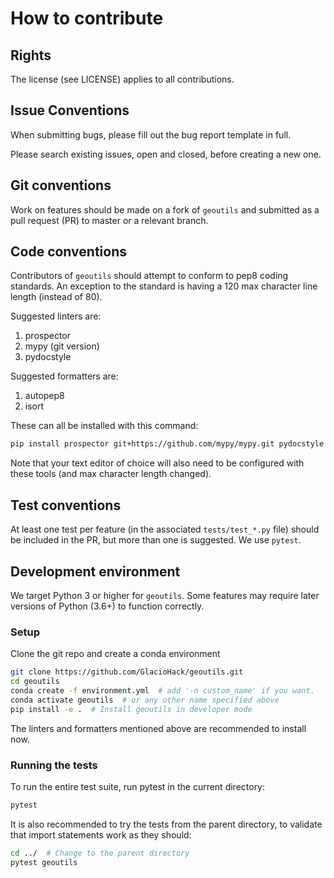 # How to contribute

## Rights
The license (see LICENSE) applies to all contributions.

## Issue Conventions
When submitting bugs, please fill out the bug report template in full.

Please search existing issues, open and closed, before creating a new one.

## Git conventions
Work on features should be made on a fork of `geoutils` and submitted as a pull request (PR) to master or a relevant branch.

## Code conventions

Contributors of `geoutils` should attempt to conform to pep8 coding standards.
An exception to the standard is having a 120 max character line length (instead of 80).

Suggested linters are:
1. prospector
2. mypy (git version)
3. pydocstyle

Suggested formatters are:
1. autopep8
2. isort

These can all be installed with this command:
```bash
pip install prospector git+https://github.com/mypy/mypy.git pydocstyle autopep8 isort
```
Note that your text editor of choice will also need to be configured with these tools (and max character length changed).

## Test conventions
At least one test per feature (in the associated `tests/test_*.py` file) should be included in the PR, but more than one is suggested.
We use `pytest`.


## Development environment
We target Python 3 or higher for `geoutils`.
Some features may require later versions of Python (3.6+) to function correctly.

### Setup

Clone the git repo and create a conda environment
```bash
git clone https://github.com/GlacioHack/geoutils.git
cd geoutils
conda create -f environment.yml  # add '-n custom_name' if you want.
conda activate geoutils  # or any other name specified above
pip install -e .  # Install geoutils in developer mode
```
The linters and formatters mentioned above are recommended to install now.

### Running the tests
To run the entire test suite, run pytest in the current directory:
```bash
pytest
```

It is also recommended to try the tests from the parent directory, to validate that import statements work as they should:
```bash
cd ../  # Change to the parent directory
pytest geoutils
```
